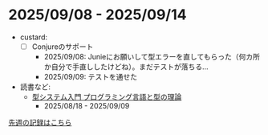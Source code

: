 # 2025/09/08 - 2025/09/14

- custard:
    - [ ] Conjureのサポート
        - 2025/09/08: Junieにお願いして型エラーを直してもらった（何カ所か自分で手直ししたけどね）。まだテストが落ちる...
        - 2025/09/09: テストを通せた
- 読書など:
    - [型システム入門 プログラミング言語と型の理論](https://www.ohmsha.co.jp/book/9784274069116/)
        - 2025/08/18 - 2025/09/09

[先週の記録はこちら](https://github.com/igrep/daily-commits/blob/4abdf26bf62f182be3ed90406d5d3b91adb78f19/yesterday.md)

